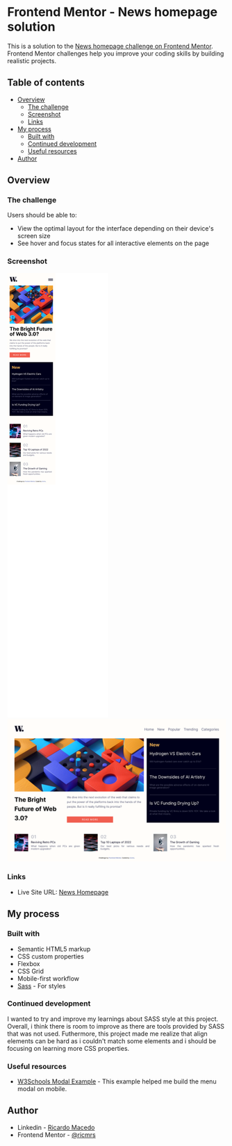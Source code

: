 # Frontend Mentor - News homepage solution

This is a solution to the [News homepage challenge on Frontend Mentor](https://www.frontendmentor.io/challenges/news-homepage-H6SWTa1MFl). Frontend Mentor challenges help you improve your coding skills by building realistic projects. 

## Table of contents

- [Overview](#overview)
  - [The challenge](#the-challenge)
  - [Screenshot](#screenshot)
  - [Links](#links)
- [My process](#my-process)
  - [Built with](#built-with)
  - [Continued development](#continued-development)
  - [Useful resources](#useful-resources)
- [Author](#author)

## Overview

### The challenge

Users should be able to:

- View the optimal layout for the interface depending on their device's screen size
- See hover and focus states for all interactive elements on the page

### Screenshot

![](./design/screenshots/screenshot-mobile.png)
![](./design/screenshots/screenshot-desktop.png)


### Links

- Live Site URL: [News Homepage](https://ricmrs.github.io/News-Homepage/)

## My process

### Built with

- Semantic HTML5 markup
- CSS custom properties
- Flexbox
- CSS Grid
- Mobile-first workflow
- [Sass](https://sass-lang.com/) - For styles

### Continued development

I wanted to try and improve my learnings about SASS style at this project. Overall, i think there is room to improve as there are tools provided by SASS that was not used. Futhermore, this project made me realize that align elements can be hard as i couldn't match some elements and i should be focusing on learning more CSS properties.

### Useful resources

- [W3Schools Modal Example](https://www.w3schools.com/howto/howto_css_modals.asp) - This example helped me build the menu modal on mobile.

## Author

- Linkedin - [Ricardo Macedo](https://www.linkedin.com/in/ricardo-macedo-rosa-silva-bbbb22196/)
- Frontend Mentor - [@ricmrs](https://www.frontendmentor.io/profile/ricmrs)
